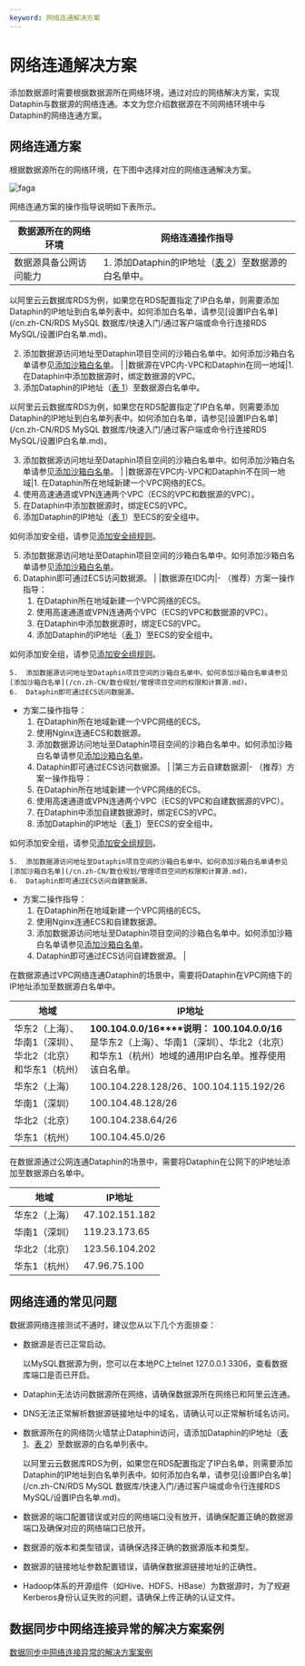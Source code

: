 ```yaml
---
keyword: 网络连通解决方案
---
```


# 网络连通解决方案

添加数据源时需要根据数据源所在网络环境，通过对应的网络解决方案，实现Dataphin与数据源的网络连通。本文为您介绍数据源在不同网络环境中与Dataphin的网络连通方案。

## 网络连通方案

根据数据源所在的网络环境，在下图中选择对应的网络连通解决方案。

![faga](https://help-static-aliyun-doc.aliyuncs.com/assets/img/zh-CN/3348175261/p290235.png)

网络连通方案的操作指导说明如下表所示。

|数据源所在的网络环境|网络连通操作指导|
|----------|--------|
|数据源具备公网访问能力|1.  添加Dataphin的IP地址（[表 2](#table_22y_74v_w7v)）至数据源的白名单中。

以阿里云云数据库RDS为例，如果您在RDS配置指定了IP白名单，则需要添加Dataphin的IP地址到白名单列表中。如何添加白名单，请参见[设置IP白名单](/cn.zh-CN/RDS MySQL 数据库/快速入门/通过客户端或命令行连接RDS MySQL/设置IP白名单.md)。

2.  添加数据源访问地址至Dataphin项目空间的沙箱白名单中。如何添加沙箱白名单请参见[添加沙箱白名单](/cn.zh-CN/数仓规划/管理项目空间的权限和计算源.md)。 |
|数据源在VPC内-VPC和Dataphin在同一地域|1.  在Dataphin中添加数据源时，绑定数据源的VPC。
2.  添加Dataphin的IP地址（[表 1](#table_oy0_cpm_jbt)）至数据源白名单中。

以阿里云云数据库RDS为例，如果您在RDS配置指定了IP白名单，则需要添加Dataphin的IP地址到白名单列表中。如何添加白名单，请参见[设置IP白名单](/cn.zh-CN/RDS MySQL 数据库/快速入门/通过客户端或命令行连接RDS MySQL/设置IP白名单.md)。

3.  添加数据源访问地址至Dataphin项目空间的沙箱白名单中。如何添加沙箱白名单请参见[添加沙箱白名单](/cn.zh-CN/数仓规划/管理项目空间的权限和计算源.md)。 |
|数据源在VPC内-VPC和Dataphin不在同一地域|1.  在Dataphin所在地域新建一个VPC网络的ECS。
2.  使用高速通道或VPN连通两个VPC（ECS的VPC和数据源的VPC）。
3.  在Dataphin中添加数据源时，绑定ECS的VPC。
4.  添加Dataphin的IP地址（[表 1](#table_oy0_cpm_jbt)）至ECS的安全组中。

如何添加安全组，请参见[添加安全组规则](/cn.zh-CN/安全/安全组/添加安全组规则.md)。

5.  添加数据源访问地址至Dataphin项目空间的沙箱白名单中。如何添加沙箱白名单请参见[添加沙箱白名单](/cn.zh-CN/数仓规划/管理项目空间的权限和计算源.md)。
6.  Dataphin即可通过ECS访问数据源。 |
|数据源在IDC内|-   （推荐）方案一操作指导：
    1.  在Dataphin所在地域新建一个VPC网络的ECS。
    2.  使用高速通道或VPN连通两个VPC（ECS的VPC和数据源的VPC）。
    3.  在Dataphin中添加数据源时，绑定ECS的VPC。
    4.  添加Dataphin的IP地址（[表 1](#table_oy0_cpm_jbt)）至ECS的安全组中。

如何添加安全组，请参见[添加安全组规则](/cn.zh-CN/安全/安全组/添加安全组规则.md)。

    5.  添加数据源访问地址至Dataphin项目空间的沙箱白名单中。如何添加沙箱白名单请参见[添加沙箱白名单](/cn.zh-CN/数仓规划/管理项目空间的权限和计算源.md)。
    6.  Dataphin即可通过ECS访问数据源。
-   方案二操作指导：
    1.  在Dataphin所在地域新建一个VPC网络的ECS。
    2.  使用Nginx连通ECS和数据源。
    3.  添加数据源访问地址至Dataphin项目空间的沙箱白名单中。如何添加沙箱白名单请参见[添加沙箱白名单](/cn.zh-CN/数仓规划/管理项目空间的权限和计算源.md)。
    4.  Dataphin即可通过ECS访问数据源。 |
|第三方云自建数据源|-   （推荐）方案一操作指导：
    1.  在Dataphin所在地域新建一个VPC网络的ECS。
    2.  使用高速通道或VPN连通两个VPC（ECS的VPC和自建数据源的VPC）。
    3.  在Dataphin中添加自建数据源时，绑定ECS的VPC。
    4.  添加Dataphin的IP地址（[表 1](#table_oy0_cpm_jbt)）至ECS的安全组中。

如何添加安全组，请参见[添加安全组规则](/cn.zh-CN/安全/安全组/添加安全组规则.md)。

    5.  添加数据源访问地址至Dataphin项目空间的沙箱白名单中。如何添加沙箱白名单请参见[添加沙箱白名单](/cn.zh-CN/数仓规划/管理项目空间的权限和计算源.md)。
    6.  Dataphin即可通过ECS访问自建数据源。
-   方案二操作指导：
    1.  在Dataphin所在地域新建一个VPC网络的ECS。
    2.  使用Nginx连通ECS和自建数据源。
    3.  添加数据源访问地址至Dataphin项目空间的沙箱白名单中。如何添加沙箱白名单请参见[添加沙箱白名单](/cn.zh-CN/数仓规划/管理项目空间的权限和计算源.md)。
    4.  Dataphin即可通过ECS访问自建数据源。 |

在数据源通过VPC网络连通Dataphin的场景中，需要将Dataphin在VPC网络下的IP地址添加至数据源白名单中。

|地域|IP地址|
|--|----|
|华东2（上海）、华南1（深圳）、华北2（北京）和华东1（杭州）|**100.104.0.0/16****说明：** **100.104.0.0/16**是华东2（上海）、华南1（深圳）、华北2（北京）和华东1（杭州）地域的通用IP白名单。推荐使用该白名单。 |
|华东2（上海）|100.104.228.128/26、100.104.115.192/26|
|华南1（深圳）|100.104.48.128/26|
|华北2（北京）|100.104.238.64/26|
|华东1（杭州）|100.104.45.0/26|

在数据源通过公网连通Dataphin的场景中，需要将Dataphin在公网下的IP地址添加至数据源白名单中。

|地域|IP地址|
|--|----|
|华东2（上海）|47.102.151.182|
|华南1（深圳）|119.23.173.65|
|华北2（北京）|123.56.104.202|
|华东1（杭州）|47.96.75.100|

## 网络连通的常见问题

数据源网络连接测试不通时，建议您从以下几个方面排查：

-   数据源是否已正常启动。

    以MySQL数据源为例，您可以在本地PC上telnet 127.0.0.1 3306，查看数据库端口是否已开启。

-   Dataphin无法访问数据源所在网络，请确保数据源所在网络已和阿里云连通。
-   DNS无法正常解析数据源链接地址中的域名，请确认可以正常解析域名访问。
-   数据源所在的网络防火墙禁止Dataphin访问，请添加Dataphin的IP地址（[表 1](#table_oy0_cpm_jbt)、[表 2](#table_22y_74v_w7v)）至数据源的白名单列表中。

    以阿里云云数据库RDS为例，如果您在RDS配置指定了IP白名单，则需要添加Dataphin的IP地址到白名单列表中。如何添加白名单，请参见[设置IP白名单](/cn.zh-CN/RDS MySQL 数据库/快速入门/通过客户端或命令行连接RDS MySQL/设置IP白名单.md)。

-   数据源的端口配置错误或对应的网络端口没有放开，请确保配置正确的数据源端口及确保对应的网络端口已放开。
-   数据源的版本和类型错误，请确保选择正确的数据源版本和类型。
-   数据源的链接地址参数配置错误，请确保数据源链接地址的正确性。
-   Hadoop体系的开源组件（如Hive、HDFS、HBase）为数据源时，为了规避Kerberos身份认证失败的问题，请确保上传正确的认证文件。

## 数据同步中网络连接异常的解决方案案例

[数据同步中网络连接异常的解决方案案例](https://help.aliyun.com/knowledge_detail/271680.html?spm=5176.21213303.J_6028563670.31.10843eda4e98l0&scm=20140722.S_help%40%40%E7%9F%A5%E8%AF%86%E7%82%B9%40%40271680.S_0.ID_271680-RL_%E6%B2%99%E7%AE%B1%E7%99%BD%E5%90%8D%E5%8D%95-OR_s%2Bhelpproduct-V_1-P0_5)

